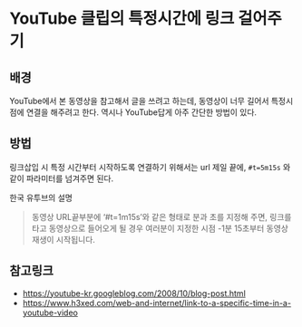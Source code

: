 # YouTube 클립의 특정시간에 링크 걸어주기
## 배경
YouTube에서 본 동영상을 참고해서 글을 쓰려고 하는데, 동영상이 너무 길어서 특정시점에 연결을 해주려고 한다. 역시나 YouTube답게 아주 간단한 방법이 있다.

## 방법

링크삽입 시 특정 시간부터 시작하도록 연결하기 위해서는 url 제일 끝에, ```#t=5m15s``` 와 같이 파라미터를 넘겨주면 된다.


한국 유투브의 설명
> 동영상 URL끝부분에 ‘#t=1m15s’와 같은 형태로 분과 초를 지정해 주면, 링크를 타고 동영상으로 들어오게 될 경우 여러분이 지정한 시점 -1분 15초부터 동영상 재생이 시작됩니다.

## 참고링크
* https://youtube-kr.googleblog.com/2008/10/blog-post.html
* https://www.h3xed.com/web-and-internet/link-to-a-specific-time-in-a-youtube-video
